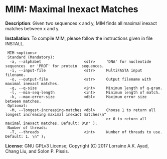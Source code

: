 MIM: Maximal Inexact Matches
===

<b>Description</b>: Given two sequences x and y, MIM finds all maximal inexact matches between
x and y.

<b>Installation</b>: To compile MIM, please follow the instructions given in file INSTALL.
```
 MIM <options>
 Standard (Mandatory):
  -a, --alphabet                   <str>     'DNA' for nucleotide  sequences  or 'PROT' for protein  sequences.
  -i, --input-file                 <str>     MultiFASTA input filename.
  -o, --output-file                <str>     Output filename with maximal inexact matches.
  -q, --q-size                     <int>     Minimum length of q-gram.
  -l, --min-seq-length             <int>     Minimum length of match.
  -k, --max-error-size             <dbl>     Maximum error size between matches.
 Optional:
  -M, --longest-increasing-matches <dbl>     Choose 1 to return all longest increasing maximal inexact matches\n"
                                             or 0 to return all maximal inexact matches. Default: 0\n" );
 Number of threads: 
  -T, --threads                    <int>     Number of threads to use. Default: 1. \n" );
```

<b>License</b>: GNU GPLv3 License; Copyright (C) 2017 Lorraine A.K. Ayad, Chang Liu, and Solon P. Pissis.

